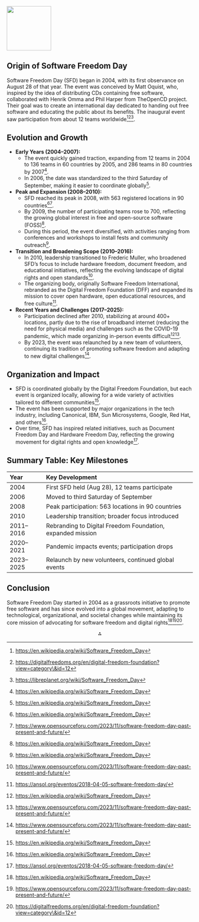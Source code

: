 <img src="https://r2cdn.perplexity.ai/pplx-full-logo-primary-dark%402x.png" class="logo" width="120"/>

## Origin of Software Freedom Day

Software Freedom Day (SFD) began in 2004, with its first observance on August 28 of that year. The event was conceived by Matt Oquist, who, inspired by the idea of distributing CDs containing free software, collaborated with Henrik Omma and Phil Harper from TheOpenCD project. Their goal was to create an international day dedicated to handing out free software and educating the public about its benefits. The inaugural event saw participation from about 12 teams worldwide[^1][^6][^4].

## Evolution and Growth

- **Early Years (2004–2007):**
    - The event quickly gained traction, expanding from 12 teams in 2004 to 136 teams in 60 countries by 2005, and 286 teams in 80 countries by 2007[^1].
    - In 2006, the date was standardized to the third Saturday of September, making it easier to coordinate globally[^1].
- **Peak and Expansion (2008–2010):**
    - SFD reached its peak in 2008, with 563 registered locations in 90 countries[^1][^8].
    - By 2009, the number of participating teams rose to 700, reflecting the growing global interest in free and open-source software (FOSS)[^1].
    - During this period, the event diversified, with activities ranging from conferences and workshops to install fests and community outreach[^1].
- **Transition and Broadening Scope (2010–2016):**
    - In 2010, leadership transitioned to Frederic Muller, who broadened SFD’s focus to include hardware freedom, document freedom, and educational initiatives, reflecting the evolving landscape of digital rights and open standards[^8].
    - The organizing body, originally Software Freedom International, rebranded as the Digital Freedom Foundation (DFF) and expanded its mission to cover open hardware, open educational resources, and free culture[^5].
- **Recent Years and Challenges (2017–2025):**
    - Participation declined after 2010, stabilizing at around 400+ locations, partly due to the rise of broadband internet (reducing the need for physical media) and challenges such as the COVID-19 pandemic, which made organizing in-person events difficult[^1][^8].
    - By 2023, the event was relaunched by a new team of volunteers, continuing its tradition of promoting software freedom and adapting to new digital challenges[^8].


## Organization and Impact

- SFD is coordinated globally by the Digital Freedom Foundation, but each event is organized locally, allowing for a wide variety of activities tailored to different communities[^1].
- The event has been supported by major organizations in the tech industry, including Canonical, IBM, Sun Microsystems, Google, Red Hat, and others[^1].
- Over time, SFD has inspired related initiatives, such as Document Freedom Day and Hardware Freedom Day, reflecting the growing movement for digital rights and open knowledge[^5].


## Summary Table: Key Milestones

| Year | Key Development |
| :-- | :-- |
| 2004 | First SFD held (Aug 28), 12 teams participate |
| 2006 | Moved to third Saturday of September |
| 2008 | Peak participation: 563 locations in 90 countries |
| 2010 | Leadership transition; broader focus introduced |
| 2011–2016 | Rebranding to Digital Freedom Foundation, expanded mission |
| 2020–2021 | Pandemic impacts events; participation drops |
| 2023–2025 | Relaunch by new volunteers, continued global events |

## Conclusion

Software Freedom Day started in 2004 as a grassroots initiative to promote free software and has since evolved into a global movement, adapting to technological, organizational, and societal changes while maintaining its core mission of advocating for software freedom and digital rights[^1][^8][^6].

<div style="text-align: center">⁂</div>

[^1]: https://en.wikipedia.org/wiki/Software_Freedom_Day

[^2]: https://digitalfreedoms.org/en/sfd

[^3]: https://www.bitdefender.com/en-au/blog/hotforsecurity/software-freedom-day-celebrating-open-source-and-strengthening-cybersecurity-2

[^4]: https://libreplanet.org/wiki/Software_Freedom_Day

[^5]: https://ansol.org/eventos/2018-04-05-software-freedom-day/

[^6]: https://digitalfreedoms.org/en/digital-freedom-foundation?view=category\&id=12

[^7]: https://www.linuxvixion.com/blog/software-freedom-day/

[^8]: https://www.opensourceforu.com/2023/11/software-freedom-day-past-present-and-future/


